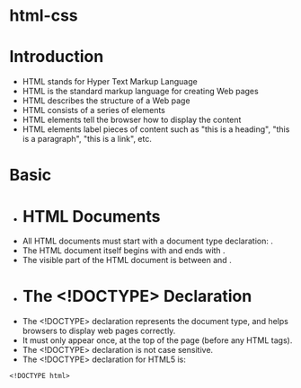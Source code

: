 # html-css

# Introduction
- HTML stands for Hyper Text Markup Language
- HTML is the standard markup language for creating Web pages
- HTML describes the structure of a Web page
- HTML consists of a series of elements
- HTML elements tell the browser how to display the content
- HTML elements label pieces of content such as "this is a heading", "this is a paragraph", "this is a link", etc.

# Basic
- # HTML Documents
- All HTML documents must start with a document type declaration: <!DOCTYPE html>.
- The HTML document itself begins with <html> and ends with </html>.
- The visible part of the HTML document is between <body> and </body>.
- # The <!DOCTYPE> Declaration
- The <!DOCTYPE> declaration represents the document type, and helps browsers to display web pages correctly.
- It must only appear once, at the top of the page (before any HTML tags).
- The <!DOCTYPE> declaration is not case sensitive.
- The <!DOCTYPE> declaration for HTML5 is:
```
<!DOCTYPE html>
```